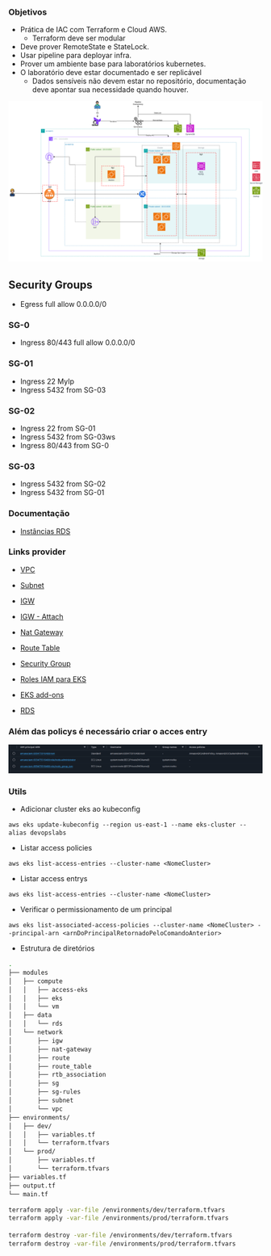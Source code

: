 ### Objetivos
- Prática de IAC com Terraform e Cloud AWS.
    - Terraform deve ser modular
- Deve prover RemoteState e StateLock.
- Usar pipeline para deployar infra.
- Prover um ambiente base para laboratórios kubernetes.
- O laboratório deve estar documentado e ser replicável
    - Dados sensíveis não devem estar no repositório, documentação deve apontar sua necessidade quando houver.



![Estágio Atual](/docs/arq-diag.png)

## Security Groups
- Egress full allow 0.0.0.0/0
### SG-0
- Ingress 80/443 full allow 0.0.0.0/0
### SG-01
- Ingress 22 MyIp 
- Ingress 5432 from SG-03
### SG-02
- Ingress 22 from SG-01
- Ingress 5432 from SG-03ws
- Ingress 80/443 from SG-0
### SG-03
- Ingress 5432 from SG-02
- Ingress 5432 from SG-01



### Documentação

- [Instâncias RDS ](https://aws.amazon.com/pt/rds/instance-types/)

### Links provider
- [VPC](https://registry.terraform.io/providers/hashicorp/aws/latest/docs/resources/vpc)
- [Subnet](https://registry.terraform.io/providers/hashicorp/aws/latest/docs/resources/subnet)
- [IGW](https://registry.terraform.io/providers/hashicorp/aws/latest/docs/resources/internet_gateway)
- [IGW - Attach](https://registry.terraform.io/providers/hashicorp/aws/latest/docs/resources/internet_gateway_attachment)
- [Nat Gateway](https://registry.terraform.io/providers/hashicorp/aws/latest/docs/resources/nat_gateway)

- [Route Table](https://registry.terraform.io/providers/hashicorp/aws/latest/docs/resources/route_table)
- [Security Group](https://registry.terraform.io/providers/hashicorp/aws/latest/docs/resources/security_group)


- [Roles IAM para EKS](https://docs.aws.amazon.com/eks/latest/userguide/cluster-iam-role.html)
- [EKS add-ons](https://docs.aws.amazon.com/eks/latest/userguide/workloads-add-ons-available-eks.html)

- [RDS](https://registry.terraform.io/providers/hashicorp/aws/latest/docs/resources/db_instance)


### Além das policys é necessário criar o acces entry
![alt text](./docs/access-entry.png)

### Utils

- Adicionar cluster eks ao kubeconfig

```
aws eks update-kubeconfig --region us-east-1 --name eks-cluster --alias devopslabs
```

- Listar access policies
```
aws eks list-access-entries --cluster-name <NomeCluster>
```
- Listar access entrys 
```
aws eks list-access-entries --cluster-name <NomeCluster>
```
- Verificar o permissionamento de um principal
```
aws eks list-associated-access-policies --cluster-name <NomeCluster> --principal-arn <arnDoPrincipalRetornadoPeloComandoAnterior>
```
- Estrutura de diretórios
```bash
.
├── modules
│   ├── compute
│   │   ├── access-eks
│   │   ├── eks
│   │   └── vm
│   ├── data
│   │   └── rds
│   └── network
│       ├── igw
│       ├── nat-gateway
│       ├── route
│       ├── route_table
│       ├── rtb_association
│       ├── sg
│       ├── sg-rules
│       ├── subnet
│       └── vpc
├── environments/
│   ├── dev/
│   │   ├── variables.tf
│   │   └── terraform.tfvars
│   └── prod/
│       ├── variables.tf
│       └── terraform.tfvars
├── variables.tf
├── output.tf
└── main.tf
```
``` bash
terraform apply -var-file /environments/dev/terraform.tfvars
terraform apply -var-file /environments/prod/terraform.tfvars

terraform destroy -var-file /environments/dev/terraform.tfvars
terraform destroy -var-file /environments/prod/terraform.tfvars
```